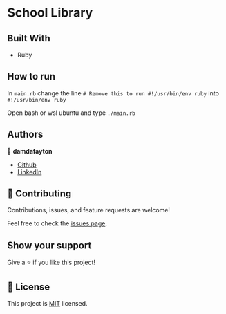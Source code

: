 # School Library

## Built With

- Ruby


## How to run

In `main.rb` change the line
`# Remove this to run #!/usr/bin/env ruby` into
`#!/usr/bin/env ruby`

Open bash or wsl ubuntu and type
`./main.rb`


## Authors

👤 **damdafayton**

- [Github](https://github.com/damdafayton)
- [LinkedIn](https://linkedin.com/in/damdafayton)


## 🤝 Contributing

Contributions, issues, and feature requests are welcome!

Feel free to check the [issues page](../../issues/).


## Show your support

Give a ⭐️ if you like this project!


## 📝 License

This project is [MIT](./MIT.md) licensed.
